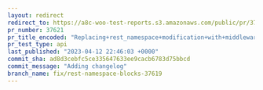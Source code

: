```yaml
---
layout: redirect
redirect_to: https://a8c-woo-test-reports.s3.amazonaws.com/public/pr/37621/api/index.html
pr_number: 37621
pr_title_encoded: "Replacing+rest_namespace+modification+with+middleware+due+to+blocks+issues"
pr_test_type: api
last_published: "2023-04-12 22:46:03 +0000"
commit_sha: ad8d3cebfc5ce335647633ee9cacb6783d75bbcd
commit_message: "Adding changelog"
branch_name: fix/rest-namespace-blocks-37619
---
```

